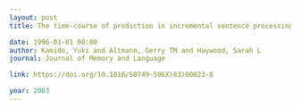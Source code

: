 ```yaml
---
layout: post
title: The time-course of prediction in incremental sentence processing - Evidence from anticipatory eye movements

date: 1996-01-01 00:00
author: Kamide, Yuki and Altmann, Gerry TM and Haywood, Sarah L
journal: Journal of Memory and Language

link: https://doi.org/10.1016/S0749-596X(03)00023-8

year: 2003
---
```



